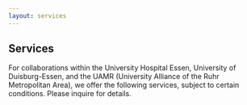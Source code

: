 ```yaml
---
layout: services
---
```


## Services

For collaborations within the University Hospital Essen, University of Duisburg-Essen, and the UAMR (University Alliance of the Ruhr Metropolitan Area), we offer the following services, subject to certain conditions.
Please inquire for details.
